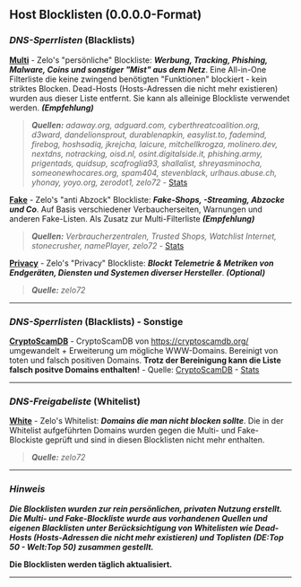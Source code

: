 ## Host Blocklisten (0.0.0.0-Format)

### ***DNS-Sperrlisten*** (Blacklists)

[**Multi**](https://raw.githubusercontent.com/Zelo72/hosts/main/multi.txt) - Zelo's "persönliche" Blockliste: ***Werbung, Tracking, Phishing, Malware, Coins und sonstiger "Mist" aus dem Netz***. Eine All-in-One Filterliste die keine zwingend benötigten "Funktionen" blockiert - kein striktes Blocken. Dead-Hosts (Hosts-Adressen die nicht mehr existieren) wurden aus dieser Liste entfernt. Sie kann als alleinige Blockliste verwendet werden. ***(Empfehlung)***  

> ***Quellen:*** *adaway.org, adguard.com, cyberthreatcoalition.org, d3ward, dandelionsprout, durablenapkin, easylist.to, fademind, firebog, hoshsadiq, jkrejcha, laicure, mitchellkrogza, molinero.dev, nextdns, notracking, oisd.nl, osint.digitalside.it, phishing.army, prigentads, quidsup, scafroglia93, shallalist, shreyasminocha, someonewhocares.org, spam404, stevenblack, urlhaus.abuse.ch, yhonay, yoyo.org, zerodot1, zelo72* - [Stats](https://github.com/Zelo72/hosts/blob/main/multi.stats)

[**Fake**](https://raw.githubusercontent.com/Zelo72/hosts/main/fake.txt) - Zelo's "anti Abzock" Blockliste: ***Fake-Shops, -Streaming, Abzocke und Co***. Auf Basis verschiedener Verbaucherseiten, Warnungen und anderen Fake-Listen. Als Zusatz zur Multi-Filterliste ***(Empfehlung)***  

> ***Quellen:*** *Verbraucherzentralen, Trusted Shops, Watchlist Internet, stonecrusher, namePlayer, zelo72* - [Stats](https://github.com/Zelo72/hosts/blob/main/fake.stats)

[**Privacy**](https://raw.githubusercontent.com/Zelo72/hosts/main/privacy.txt) - Zelo's "Privacy" Blockliste: ***Blockt Telemetrie & Metriken von Endgeräten, Diensten und Systemen diverser Hersteller***. ***(Optional)***  

> ***Quelle:*** *zelo72*

---

### ***DNS-Sperrlisten*** (Blacklists) - Sonstige

[**CryptoScamDB**](https://raw.githubusercontent.com/Zelo72/hosts/main/cryptoscamdb.txt) - CryptoScamDB von https://cryptoscamdb.org/ umgewandelt + Erweiterung um mögliche WWW-Domains. Bereinigt von toten und falsch positiven Domains. **Trotz der Bereinigung kann die Liste falsch positve Domains enthalten!** - Quelle: [CryptoScamDB](https://api.cryptoscamdb.org/v1/blacklist) - [Stats](https://github.com/Zelo72/hosts/blob/main/cryptoscamdb.stats)

---

### ***DNS-Freigabeliste*** (Whitelist)

[**White**](https://raw.githubusercontent.com/Zelo72/hosts/main/white.list) - Zelo's Whitelist: ***Domains die man nicht blocken sollte***. Die in der Whitelist aufgeführten Domains wurden gegen die Multi- und Fake-Blockiste geprüft und sind in diesen Blocklisten nicht mehr enthalten.

> ***Quelle:*** *zelo72*

---

### ***Hinweis***

***Die Blocklisten wurden zur rein persönlichen, privaten Nutzung erstellt. Die Multi- und Fake-Blockliste wurde aus vorhandenen Quellen und eigenen Blacklisten unter Berücksichtigung von Whitelisten wie Dead-Hosts (Hosts-Adressen die nicht mehr existieren) und Toplisten (DE:Top 50 - Welt:Top 50) zusammen gestellt.***

**Die Blocklisten werden täglich aktualisiert.**

---
